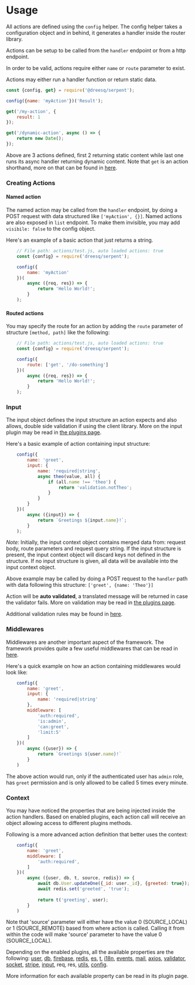 # Usage

All actions are defined using the ```config``` helper. The config helper takes a configuration object and in behind, it generates a handler inside the router library.

Actions can be setup to be called from the ```handler``` endpoint or from a http endpoint.

In order to be valid, actions require either ```name``` or ```route``` parameter to exist.

Actions may either run a handler function or return static data.

```js
const {config, get} = require('@dreesq/serpent');

config({name: 'myAction'})('Result');

get('/my-action', {
    result: 1
});

get('/dynamic-action', async () => {
    return new Date();
});
```

Above are 3 actions defined, first 2 returning static content while last one runs its async handler returning dynamic content. Note that `get` is an action shorthand, more on that can be found in [here](/actions/helpers).

### Creating Actions

#### Named action

The named action may be called from the ```handler``` endpoint, by doing a POST request with data structured like ```['myAction', {}]```. Named actions are also exposed in ```list``` endpoint. To make them invisible, you may add ```visibile: false``` to the config object.

Here's an example of a basic action that just returns a string.

```js
    // File path: actions/test.js, auto loaded actions: true
    const {config} = require('dreesq/serpent');

    config({
        name: 'myAction'
    })(
        async ({req, res}) => {
            return 'Hello World!';
        }
    );
```

#### Routed actions

You may specify the route for an action by adding the ```route``` parameter of structure ```[method, path]``` like the following:

```js
    // File path: actions/test.js, auto loaded actions: true
    const {config} = require('dreesq/serpent');

    config({
        route: ['get', '/do-something']
    })(
        async ({req, res}) => {
            return 'Hello World!';
        }
    );
```

### Input

The input object defines the input structure an action expects and also allows, double side validation if using the client library. More on the input plugin may be read in [the plugins page](/plugins/input).

Here's a basic example of action containing input structure:

```js
    config({
        name: 'greet',
        input: {
            name: 'required|string',
            async theo(value, all) {
                if (all.name !== 'theo') {
                    return 'validation.notTheo';
                }
            }
        }
    })(
        async ({input}) => {
            return `Greetings ${input.name}!`;
        }
    );
```

*Note:* Initially, the input context object contains merged data from: request body, route parameters and request query string. If the input structure is present, the input context object will discard keys not defined in the structure. If no input structure is given, all data will be available into the input context object.

Above example may be called by doing a POST request to the ```handler``` path with data following this structure: ```['greet', {name: 'Theo'}]```

Action will be **auto validated**, a translated message will be returned in case the validator fails. More on validation may be read in [the plugins page](/plugins/input). 

Additional validation rules may be found in [here](/plugins/validation).

### Middlewares

Middlewares are another important aspect of the framework. The framework provides quite a few useful middlewares that can be read in [here](/actions/middlewares).

Here's a quick example on how an action containing middlewares would look like:

```js
    config({
        name: 'greet',
        input: {
            name: 'required|string'
        },
        middleware: [
            'auth:required',
            'is:admin',
            'can:greet',
            'limit:5'
        ]
    })(
        async ({user}) => {
            return `Greetings ${user.name}!`
        }
    )
```

The above action would run, only if the authenticated user has ```admin``` role, has ```greet``` permission and is only allowed to be called 5 times every minute.

### Context

You may have noticed the properties that are being injected inside the action handlers. Based on enabled plugins, each action call will receive an object allowing access to different plugins methods.

Following is a more advanced action definition that better uses the context:

```js
    config({
        name: 'greet',
        middleware: [
            'auth:required',
        ]
    })(
        async ({user, db, t, source, redis}) => {
            await db.User.updateOne({_id: user._id}, {greeted: true});
            await redis.set('greeted', 'true');
            
            return t('greeting', user);
        }
    )
```

Note that 'source' parameter will either have the value 0 (SOURCE_LOCAL) or 1 (SOURCE_REMOTE) based from where action is called. Calling it from within the code will make 'source' parameter to have the value 0 (SOURCE_LOCAL).

Depending on the enabled plugins, all the available properties are the following: [user](/plugins/auth), [db](/plugins/db), [firebase](/plugins/firebase), [redis](/plugins/redis), [es](/plugins/es), [t](/plugins/i18n), [i18n](/plugins/i18n), [events](/plugins/events), [mail](/plugins/mail), [axios](/plugins/axios), [validator](/plugins/validator), [socket](/plugins/socket), [stripe](/plugins/stripe), [input](/plugins/input), req, res, [utils](/plugins/utils), [config](/plugins/config). 

More information for each available property can be read in its plugin page.